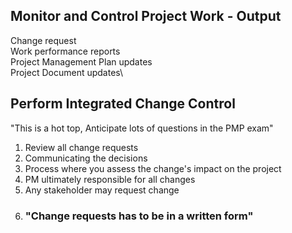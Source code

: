 ## Monitor and Control Project Work - Output
Change request \
Work performance reports\
Project Management Plan updates\
Project Document updates\

## Perform Integrated Change Control
"This is a hot top, Anticipate lots of questions in the PMP exam"
1. Review all change requests
2. Communicating the decisions
3. Process where you assess the change's impact on the project
4. PM ultimately responsible for all changes
5. Any stakeholder may request change
6. ### "Change requests has to be in a written form"



